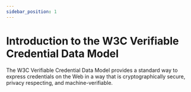 ```yaml
---
sidebar_position: 1
---
```


# Introduction to the W3C Verifiable Credential Data Model

The W3C Verifiable Credential Data Model provides a standard way to express credentials on the Web in a way that is cryptographically secure, privacy respecting, and machine-verifiable.
